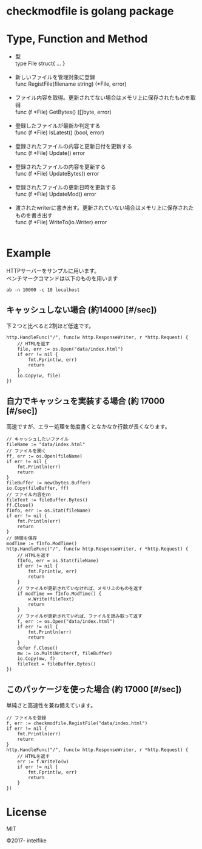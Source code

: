 # checkmodfile is golang package

# Type, Function and Method
- 型<br>
type File struct{ ... }<br><br>
- 新しいファイルを管理対象に登録<br>
func RegistFile(filename string) (*File, error)<br><br>
- ファイル内容を取得。更新されてない場合はメモリ上に保存されたものを取得<br>
func (f *File) GetBytes() ([]byte, error)<br><br>
- 登録したファイルが最新か判定する<br>
func (f *File) IsLatest() (bool, error)<br><br>
- 登録されたファイルの内容と更新日付を更新する<br>
func (f *File) Update() error<br><br>
- 登録されたファイルの内容を更新する<br>
func (f *File) UpdateBytes() error<br><br>
- 登録されたファイルの更新日時を更新する<br>
func (f *File) UpdateMod() error<br><br>
- 渡されたwriterに書き出す。更新されていない場合はメモリ上に保存されたものを書き出す<br>
func (f *File) WriteTo(io.Writer) error <br><br>

# Example
HTTPサーバーをサンプルに用います。<br>
ベンチマークコマンドは以下のものを用います
```
ab -n 10000 -c 10 localhost
```

## キャッシュしない場合 (約14000 [#/sec])
下２つと比べると2割ほど低速です。
```
http.HandleFunc("/", func(w http.ResponseWriter, r *http.Request) {
	// HTMLを返す
	file, err := os.Open("data/index.html")
	if err != nil {
		fmt.Fprint(w, err)
		return
	}
	io.Copy(w, file)
})
```
## 自力でキャッシュを実装する場合 (約 17000 [#/sec])
高速ですが、エラー処理を毎度書くとなかなか行数が長くなります。
```
// キャッシュしたいファイル
fileName := "data/index.html"
// ファイルを開く
ff, err := os.Open(fileName)
if err != nil {
	fmt.Println(err)
	return
}
fileBuffer := new(bytes.Buffer)
io.Copy(fileBuffer, ff)
// ファイル内容をｍ
fileText := fileBuffer.Bytes()
ff.Close()
fInfo, err := os.Stat(fileName)
if err != nil {
	fmt.Println(err)
	return
}
// 時間を保存
modTime := fInfo.ModTime()
http.HandleFunc("/", func(w http.ResponseWriter, r *http.Request) {
	// HTMLを返す
	fInfo, err = os.Stat(fileName)
	if err != nil {
		fmt.Fprint(w, err)
		return
	}
	// ファイルが更新されていなければ、メモリ上のものを返す
	if modTime == fInfo.ModTime() {
		w.Write(fileText)
		return
	}
	// ファイルが更新されていれば、ファイルを読み取って返す
	f, err := os.Open("data/index.html")
	if err != nil {
		fmt.Println(err)
		return
	}
	defer f.Close()
	mw := io.MultiWriter(f, fileBuffer)
	io.Copy(mw, f)
	fileText = fileBuffer.Bytes()
})
```

## このパッケージを使った場合 (約 17000 [#/sec])
単純さと高速性を兼ね備えています。
```
// ファイルを登録
f, err := checkmodfile.RegistFile("data/index.html")
if err != nil {
	fmt.Println(err)
	return
}
http.HandleFunc("/", func(w http.ResponseWriter, r *http.Request) {
	// HTMLを返す
	err := f.WriteTo(w)
	if err != nil {
		fmt.Fprint(w, err)
		return
	}
})
```

# License
MIT

&copy;2017- intelfike<br><br><br>